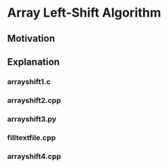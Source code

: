 Array Left-Shift Algorithm
==========================

Motivation
----------

Explanation
-----------

### arrayshift1.c

### arrayshift2.cpp

### arrayshift3.py

### filltextfile.cpp

### arrayshift4.cpp